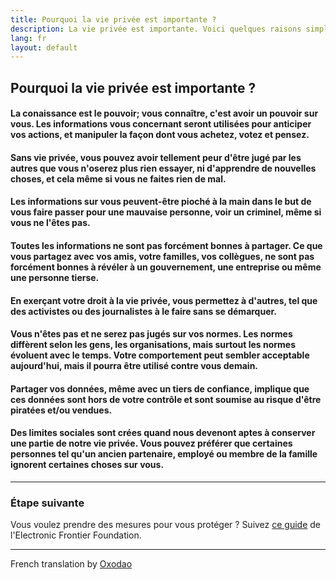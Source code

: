 ```yaml
---
title: Pourquoi la vie privée est importante ?
description: La vie privée est importante. Voici quelques raisons simples.
lang: fr
layout: default
---
```


## Pourquoi la vie privée est importante ?

#### La conaissance est le pouvoir; vous connaître, c'est avoir un pouvoir sur vous. Les informations vous concernant seront utilisées pour anticiper vos actions, et manipuler la façon dont vous achetez, votez et pensez.

#### Sans vie privée, vous pouvez avoir tellement peur d'être jugé par les autres que vous n'oserez plus rien essayer, ni d'apprendre de nouvelles choses, et cela même si vous ne faites rien de mal.

#### Les informations sur vous peuvent-être pioché à la main dans le but de vous faire passer pour une mauvaise personne, voir un criminel, même si vous ne l'êtes pas.

#### Toutes les informations ne sont pas forcément bonnes à partager. Ce que vous partagez avec vos amis, votre familles, vos collègues, ne sont pas forcément bonnes à révéler à un gouvernement, une entreprise ou même une personne tierse.

#### En exerçant votre droit à la vie privée, vous permettez à d'autres, tel que des activistes ou des journalistes à le faire sans se démarquer.

#### Vous n'êtes pas et ne serez pas jugés sur vos normes. Les normes diffèrent selon les gens, les organisations, mais surtout les normes évoluent avec le temps. Votre comportement peut sembler acceptable aujourd'hui, mais il pourra être utilisé contre vous demain.

#### Partager vos données, même avec un tiers de confiance, implique que ces données sont hors de votre contrôle et sont soumise au risque d'être piratées et/ou vendues.

#### Des limites sociales sont crées quand nous devenont aptes à conserver une partie de notre vie privée. Vous pouvez préférer que certaines personnes tel qu'un ancien partenaire, employé ou membre de la famille ignorent certaines choses sur vous.

-----

### Étape suivante
Vous voulez prendre des mesures pour vous protéger ? Suivez [ce guide](https://ssd.eff.org/) de l'Electronic Frontier Foundation.

-----
French translation by [Oxodao](https://github.com/milesmcc/whyprivacymatters/pull/4/commits/a9bd1f228e279ba2d067c94bdd89b756bf59dabb)
